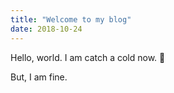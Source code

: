 ```yaml
---
title: "Welcome to my blog"
date: 2018-10-24
---
```


Hello, world.
I am catch a cold now. :thinking:

But, I am fine.

